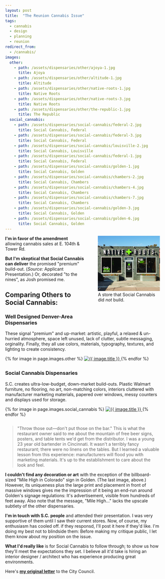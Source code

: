 ```yaml
---
layout: post
title:  "The Reunion Cannabis Issue"
tags:   
  - cannabis
  - design
  - planning
  - reunion
redirect_from:
  - /cannabis/
images:
  other:
    - path: /assets/dispensaries/other/ajoya-1.jpg
      title: Ajoya
    - path: /assets/dispensaries/other/altitude-1.jpg
      title: Altitude
    - path: /assets/dispensaries/other/native-roots-1.jpg
      title: Native Roots
    - path: /assets/dispensaries/other/native-roots-3.jpg
      title: Native Roots
    - path: /assets/dispensaries/other/the-republic-1.jpg
      title: The Republic
  social_cannabis:
    - path: /assets/dispensaries/social-cannabis/federal-2.jpg
      title: Social Cannabis, Federal
    - path: /assets/dispensaries/social-cannabis/federal-3.jpg
      title: Social Cannabis, Federal
    - path: /assets/dispensaries/social-cannabis/louisville-2.jpg
      title: Social Cannabis, Louisville
    - path: /assets/dispensaries/social-cannabis/federal-1.jpg
      title: Social Cannabis, Federal
    - path: /assets/dispensaries/social-cannabis/golden-1.jpg
      title: Social Cannabis, Golden
    - path: /assets/dispensaries/social-cannabis/chambers-2.jpg
      title: Social Cannabis, Chambers
    - path: /assets/dispensaries/social-cannabis/chambers-4.jpg
      title: Social Cannabis, Chambers
    - path: /assets/dispensaries/social-cannabis/chambers-7.jpg
      title: Social Cannabis, Chambers
    - path: /assets/dispensaries/social-cannabis/golden-3.jpg
      title: Social Cannabis, Golden
    - path: /assets/dispensaries/social-cannabis/golden-6.jpg
      title: Social Cannabis, Golden
---
```


<figure style="width: 40%; display: inline; float: right; margin: 0 0 3em 3em">
  <img src="/assets/dispensaries/other/native-roots-highlands.jpg" alt="An example of a store that Social Cannabis did NOT build.">
  <br>
  <figcaption>A store that Social Cannabis did <i>not</i> build.</figcaption>
</figure>


**I'm in favor of the amendment** allowing cannabis sales at E. 104th & Tower Rd.

**But I'm skeptical that Social Cannabis can
deliver** the promised "premium" build-out. (_Source:_ Applicant Presentation.) Or,
decorated "to the nines", as Josh promised me.


## Comparing Others to Social Cannabis:

### Well Designed Denver-Area Dispensaries

These signal "premium" and up-market:
artistic, playful, a relaxed & un-hurried atmosphere,
space left unused, lack of clutter, subtle messaging, orginality.
Finally, they all use colors, materials, typography, textures, and lighting
to create consistency.

<div class="gallery" style="margin-bottom: 2em">
  {% for image in page.images.other %}
    <a href="{{ image.path }}" title="{{ image.title }}">
      <img src="{{ image.path }}" alt="{{ image.title }}"/>
    </a>
  {% endfor %}
</div>

### Social Cannabis Dispensaries

S.C. creates ultra-low-budget, down-market build-outs. Plastic Walmart furniture, no flooring, no art,
non-matching colors, interiors cluttered with manufacturer marketing materials, 
papered over windows, messy counters and displays used for storage.


<div class="gallery" style="margin-bottom: 2em">
  {% for image in page.images.social_cannabis %}
    <a href="{{ image.path }}" title="{{ image.title }}">
      <img src="{{ image.path }}" alt="{{ image.title }}"/>
    </a>
  {% endfor %}
</div>

> "Throw those out—don't put those on the bar." This is what the restaurant owner said to me
> about the mountain of free beer signs, posters, and table tents we'd get from the distributor. 
> I was a young 23 year old bartender in Cincinnati. It wasn't a terribly fancy restaurant; 
> there were no linens on the tables. But I learned a valuable lesson from this experience: 
> manufacturers will flood you with marketing materials. It's up to the establishment to
> care about the look and feel.

**I couldn't find any decoration or art** with the exception of the billboard-sized "Mile High in Colorado" 
sign in Golden. (The last image, above.) However, its uniqueness plus the large print and placement in front of massive windows gives me 
the impression of it being an end-run around Golden's signage regulations: It's advertisement, visible 
from hundreds of feet away. Also note that the message, "Mile High…" lacks the upscale subtlety of the 
other dispensaries.

**I'm in touch with S.C. people** and attended their presentation. 
I was very supportive of them until I saw their current stores.
Now, of course, my enthusiasm has cooled off.
if they responsd, I'll post it here if they'd like. 
I'm doing my best not to blindside them:
Before making my critique public, I let them
know about my position on the issue.

**What I'd really like** is for Social Cannabis to follow through; 
to show us how they'll meet the expectations they set. I believe all it'd take
is hiring an interior designer / architect who has experience producing great
environments.

Here's **<a href="/assets/letter.pdf">my original letter</a>** to the City Council.
